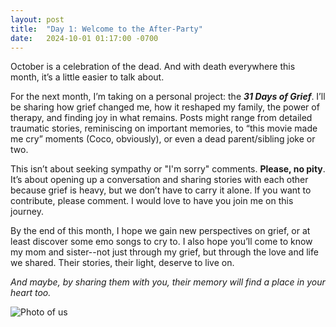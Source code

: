 ```yaml
---
layout: post
title:  "Day 1: Welcome to the After-Party"
date:   2024-10-01 01:17:00 -0700
---
```

October is a celebration of the dead. And with death everywhere this month, it’s a little easier to talk about.

For the next month, I’m taking on a personal project: the ***31 Days of Grief***. I’ll be sharing how grief changed me, how it reshaped my family, the power of therapy, and finding joy in what remains. Posts might range from detailed traumatic stories, reminiscing on important memories, to “this movie made me cry” moments (Coco, obviously), or even a dead parent/sibling joke or two.

This isn’t about seeking sympathy or "I'm sorry" comments. **Please, no pity**. It’s about opening up a conversation and sharing stories with each other because grief is heavy, but we don’t have to carry it alone. If you want to contribute, please comment. I would love to have you join me on this journey.

By the end of this month, I hope we gain new perspectives on grief, or at least discover some emo songs to cry to. I also hope you’ll come to know my mom and sister--not just through my grief, but through the love and life we shared. Their stories, their light, deserve to live on.

*And maybe, by sharing them with you, their memory will find a place in your heart too.*

![Photo of us](../../../assets/img/post-1.jpeg)